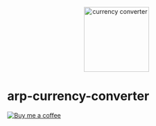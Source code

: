 
<!-- An npm package to convert currency. -->
<p align="center">
  <img width="150px" src="https://static.vecteezy.com/system/resources/previews/013/399/321/non_2x/currency-exchange-illustration-in-minimal-style-png.png" alt="currency converter"/>
</p>

# arp-currency-converter
[![Buy me a coffee](https://www.buymeacoffee.com/assets/img/custom_images/orange_img.png)](https://buymeacoffee.com/arpit_dwivedi)